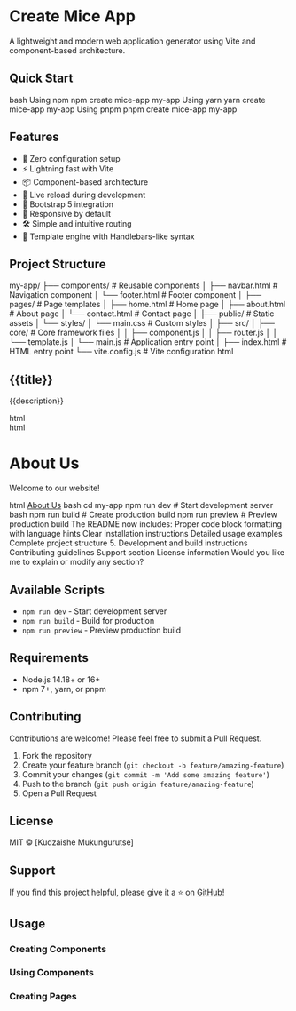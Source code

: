 # Create Mice App

A lightweight and modern web application generator using Vite and component-based architecture.

## Quick Start
bash
Using npm
npm create mice-app my-app
Using yarn
yarn create mice-app my-app
Using pnpm
pnpm create mice-app my-app

## Features

- 🚀 Zero configuration setup
- ⚡️ Lightning fast with Vite
- 📦 Component-based architecture
- 🔄 Live reload during development
- 🎨 Bootstrap 5 integration
- 📱 Responsive by default
- 🛠 Simple and intuitive routing
- 🎯 Template engine with Handlebars-like syntax

## Project Structure
my-app/
├── components/ # Reusable components
│ ├── navbar.html # Navigation component
│ └── footer.html # Footer component
│
├── pages/ # Page templates
│ ├── home.html # Home page
│ ├── about.html # About page
│ └── contact.html # Contact page
│
├── public/ # Static assets
│ └── styles/
│ └── main.css # Custom styles
│
├── src/
│ ├── core/ # Core framework files
│ │ ├── component.js
│ │ ├── router.js
│ │ └── template.js
│ └── main.js # Application entry point
│
├── index.html # HTML entry point
└── vite.config.js # Vite configuration
html
<!-- components/card.html -->
<div class="card">
<h2>{{title}}</h2>
<p>{{description}}</p>
</div>
html
<!-- With parameters -->
<div data-component="card.html"
data-params='{"title": "Hello", "description": "World"}'>
</div>
<!-- Without parameters -->
<div data-component="navbar.html"></div>
html
<!-- pages/about.html -->
<div class="container">
<h1>About Us</h1>
<p>Welcome to our website!</p>
</div>
html
<a href="/about">About Us</a>
bash
cd my-app
npm run dev # Start development server
bash
npm run build # Create production build
npm run preview # Preview production build
The README now includes:
Proper code block formatting with language hints
Clear installation instructions
Detailed usage examples
Complete project structure
5. Development and build instructions
Contributing guidelines
Support section
License information
Would you like me to explain or modify any section?

## Available Scripts

- `npm run dev` - Start development server
- `npm run build` - Build for production
- `npm run preview` - Preview production build

## Requirements

- Node.js 14.18+ or 16+
- npm 7+, yarn, or pnpm

## Contributing

Contributions are welcome! Please feel free to submit a Pull Request.

1. Fork the repository
2. Create your feature branch (`git checkout -b feature/amazing-feature`)
3. Commit your changes (`git commit -m 'Add some amazing feature'`)
4. Push to the branch (`git push origin feature/amazing-feature`)
5. Open a Pull Request

## License

MIT © [Kudzaishe Mukungurutse]

## Support

If you find this project helpful, please give it a ⭐️ on [GitHub](https://github.com/yourusername/create-mice-app)!

## Usage

### Creating Components

### Using Components

### Creating Pages